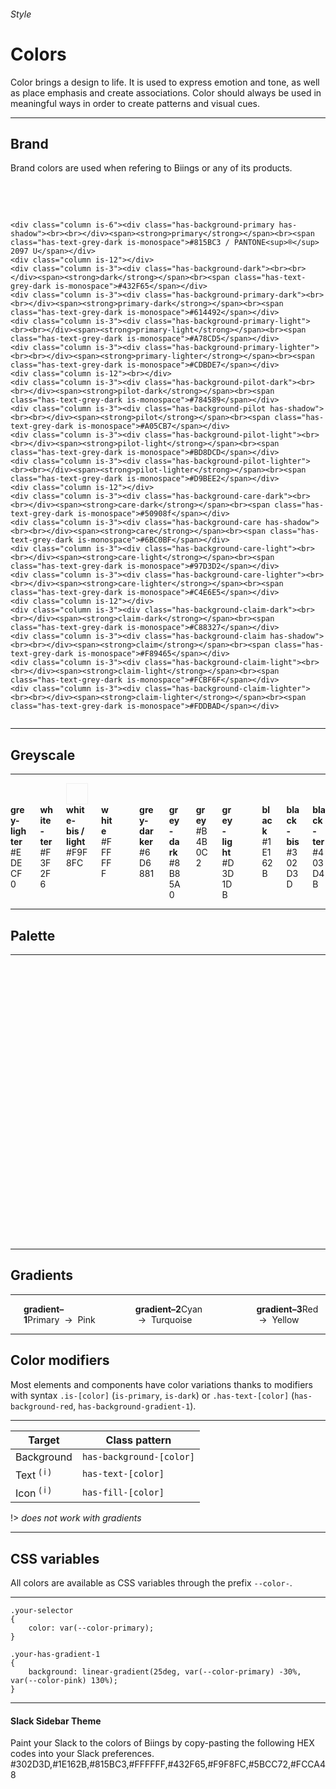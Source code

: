 <h6 class="subtitle is-6 is-uppercase has-text-grey">Style</h6><h1 class="title is-1 is-serif has-text-weight-bold">Colors</h1>
<p class="subtitle is-5"><span class="has-text-weight-semibold">Color</span> brings a design to life. It is used to express emotion and tone, as well as place emphasis and create associations. Color should always be used in meaningful ways in order to create patterns and visual cues.</p>

<hr class="is-visible is-large">

<h2 class="title is-4 is-family-sans-serif">Brand</h2>

Brand colors are used when refering to Biings or any of its products.

<br><br>

<div class="columns is-multiline">
    
    <div class="column is-6"><div class="has-background-primary has-shadow"><br><br></div><span><strong>primary</strong></span><br><span class="has-text-grey-dark is-monospace">#815BC3 / PANTONE<sup>®</sup> 2097 U</span></div>
    <div class="column is-12"></div>
    <div class="column is-3"><div class="has-background-dark"><br><br></div><span><strong>dark</strong></span><br><span class="has-text-grey-dark is-monospace">#432F65</span></div>
    <div class="column is-3"><div class="has-background-primary-dark"><br><br></div><span><strong>primary-dark</strong></span><br><span class="has-text-grey-dark is-monospace">#614492</span></div>
    <div class="column is-3"><div class="has-background-primary-light"><br><br></div><span><strong>primary-light</strong></span><br><span class="has-text-grey-dark is-monospace">#A78CD5</span></div>
    <div class="column is-3"><div class="has-background-primary-lighter"><br><br></div><span><strong>primary-lighter</strong></span><br><span class="has-text-grey-dark is-monospace">#CDBDE7</span></div>
    <div class="column is-12"><br></div>
    <div class="column is-3"><div class="has-background-pilot-dark"><br><br></div><span><strong>pilot-dark</strong></span><br><span class="has-text-grey-dark is-monospace">#784589</span></div>
    <div class="column is-3"><div class="has-background-pilot has-shadow"><br><br></div><span><strong>pilot</strong></span><br><span class="has-text-grey-dark is-monospace">#A05CB7</span></div>
    <div class="column is-3"><div class="has-background-pilot-light"><br><br></div><span><strong>pilot-light</strong></span><br><span class="has-text-grey-dark is-monospace">#BD8DCD</span></div>
    <div class="column is-3"><div class="has-background-pilot-lighter"><br><br></div><span><strong>pilot-lighter</strong></span><br><span class="has-text-grey-dark is-monospace">#D9BEE2</span></div>
    <div class="column is-12"></div>
    <div class="column is-3"><div class="has-background-care-dark"><br><br></div><span><strong>care-dark</strong></span><br><span class="has-text-grey-dark is-monospace">#50908f</span></div>
    <div class="column is-3"><div class="has-background-care has-shadow"><br><br></div><span><strong>care</strong></span><br><span class="has-text-grey-dark is-monospace">#6BC0BF</span></div>
    <div class="column is-3"><div class="has-background-care-light"><br><br></div><span><strong>care-light</strong></span><br><span class="has-text-grey-dark is-monospace">#97D3D2</span></div>
    <div class="column is-3"><div class="has-background-care-lighter"><br><br></div><span><strong>care-lighter</strong></span><br><span class="has-text-grey-dark is-monospace">#C4E6E5</span></div>
    <div class="column is-12"></div>
    <div class="column is-3"><div class="has-background-claim-dark"><br><br></div><span><strong>claim-dark</strong></span><br><span class="has-text-grey-dark is-monospace">#C88327</span></div>
    <div class="column is-3"><div class="has-background-claim has-shadow"><br><br></div><span><strong>claim</strong></span><br><span class="has-text-grey-dark is-monospace">#F89465</span></div>
    <div class="column is-3"><div class="has-background-claim-light"><br><br></div><span><strong>claim-light</strong></span><br><span class="has-text-grey-dark is-monospace">#FCBF6F</span></div>
    <div class="column is-3"><div class="has-background-claim-lighter"><br><br></div><span><strong>claim-lighter</strong></span><br><span class="has-text-grey-dark is-monospace">#FDDBAD</span></div>
</div>

<hr class="is-visible is-large">

<h2 class="title is-4 is-family-sans-serif">Greyscale</h2>

<hr class="is-small">

<div class="columns is-multiline">
    <div class="column is-3"><div class="has-background-grey-lighter"><br><br></div><span><strong>grey-lighter</strong></span><br><span class="has-text-grey-dark is-monospace">#EDECF0</span></div> 
    <div class="column is-3"><div class="has-background-white-ter"><br><br></div><span><strong>white-ter</strong></span><br><span class="has-text-grey-dark is-monospace">#F3F2F6</span></div>
    <div class="column is-3"><div class="has-background-white-bis" style="box-shadow: inset 0 0 0 1px rgba(0,0,0,0.05);"><br><br></div><span><strong>white-bis / light</strong></span><br><span class="has-text-grey-dark is-monospace">#F9F8FC</span></div>
    <div class="column is-3"><div class="has-background-white"><br><br></div><span><strong>white</strong></span><br><span class="has-text-grey-dark is-monospace">#FFFFFF</span></div>
    <div class="column is-12"></div>
    <div class="column is-3"><div class="has-background-grey-darker"><br><br></div><span><strong>grey-darker</strong></span><br><span class="has-text-grey-dark is-monospace">#6D6881</span></div>
    <div class="column is-3"><div class="has-background-grey-dark"><br><br></div><span><strong>grey-dark</strong></span><br><span class="has-text-grey-dark is-monospace">#8B85A0</span></div>
    <div class="column is-3"><div class="has-background-grey"><br><br></div><span><strong>grey</strong></span><br><span class="has-text-grey-dark is-monospace">#B4B0C2</span></div>
    <div class="column is-3"><div class="has-background-grey-light"><br><br></div><span><strong>grey-light</strong></span><br><span class="has-text-grey-dark is-monospace">#D3D1DB</span></div>
    <div class="column is-12"></div>
    <div class="column is-3"><div class="has-background-black"><br><br></div><span><strong>black</strong></span><br><span class="has-text-grey-dark is-monospace">#1E162B</span></div>
    <div class="column is-3"><div class="has-background-black-bis has-shadow"><br><br></div><span><strong>black-bis</strong></span><br><span class="has-text-grey-dark is-monospace">#302D3D</span></div>
    <div class="column is-3"><div class="has-background-black-ter"><br><br></div><span><strong>black-ter</strong></span><br><span class="has-text-grey-dark is-monospace">#403D4B</span></div>
</div>

<hr class="is-large is-visible">

<h2 class="title is-4 is-family-sans-serif">Palette</h2>

<hr class="is-small">

<div class="columns is-multiline">
    <div class="column is-3"><div class="has-background-cyan-dark"><br><br></div><span><strong>cyan-dark</strong></span><br><span class="has-text-grey-dark is-monospace">#5A90A8</span></div>
    <div class="column is-3"><div class="has-background-cyan has-shadow"><br><br></div><span><strong>cyan</strong></span><br><span class="has-text-grey-dark is-monospace">#78C0E0</span></div>
    <div class="column is-3"><div class="has-background-cyan-light"><br><br></div><span><strong>cyan-light</strong></span><br><span class="has-text-grey-dark is-monospace">#A1D3E9</span></div>
    <div class="column is-3"><div class="has-background-cyan-lighter"><br><br></div><span><strong>cyan-lighter</strong></span><br><span class="has-text-grey-dark is-monospace">#C9E6F3</span></div>
    <div class="column is-12"></div>
    <div class="column is-3"><div class="has-background-blue-dark"><br><br></div><span><strong>blue-dark</strong></span><br><span class="has-text-grey-dark is-monospace">#445C97</span></div>
    <div class="column is-3"><div class="has-background-blue has-shadow"><br><br></div><span><strong>blue</strong></span><br><span class="has-text-grey-dark is-monospace">#5A7BC9</span></div>
    <div class="column is-3"><div class="has-background-blue-light"><br><br></div><span><strong>blue-light</strong></span><br><span class="has-text-grey-dark is-monospace">#8CA3D9</span></div>
    <div class="column is-3"><div class="has-background-blue-lighter"><br><br></div><span><strong>blue-lighter</strong></span><br><span class="has-text-grey-dark is-monospace">#BDCAE9</span></div>
    <div class="column is-12"></div>
    <div class="column is-3"><div class="has-background-purple-dark"><br><br></div><span><strong>purple-dark</strong></span><br><span class="has-text-grey-dark is-monospace">#564499</span></div>
    <div class="column is-3"><div class="has-background-purple has-shadow"><br><br></div><span><strong>purple</strong></span><br><span class="has-text-grey-dark is-monospace">#735BCC</span></div>
    <div class="column is-3"><div class="has-background-purple-light"><br><br></div><span><strong>purple-light</strong></span><br><span class="has-text-grey-dark is-monospace">#9D8CDB</span></div>
    <div class="column is-3"><div class="has-background-purple-lighter"><br><br></div><span><strong>purple-lighter</strong></span><br><span class="has-text-grey-dark is-monospace">#C7BDEB</span></div>
    <div class="column is-12"></div>
    <div class="column is-3"><div class="has-background-pink-dark"><br><br></div><span><strong>pink-dark</strong></span><br><span class="has-text-grey-dark is-monospace">#9D468B</span></div>
    <div class="column is-3"><div class="has-background-pink has-shadow"><br><br></div><span><strong>pink</strong></span><br><span class="has-text-grey-dark is-monospace">#CC5BB5</span></div>
    <div class="column is-3"><div class="has-background-pink-light"><br><br></div><span><strong>pink-light</strong></span><br><span class="has-text-grey-dark is-monospace">#DB8CCB</span></div>
    <div class="column is-3"><div class="has-background-pink-lighter"><br><br></div><span><strong>pink-lighter</strong></span><br><span class="has-text-grey-dark is-monospace">#EBBDE1</span></div>
    <div class="column is-12"></div>
    <div class="column is-3"><div class="has-background-red-dark"><br><br></div><span><strong>red-dark</strong></span><br><span class="has-text-grey-dark is-monospace">#BF4E56</span></div>
    <div class="column is-3"><div class="has-background-red has-shadow"><br><br></div><span><strong>red</strong></span><br><span class="has-text-grey-dark is-monospace">#EF626C</span></div>
    <div class="column is-3"><div class="has-background-red-light"><br><br></div><span><strong>red-light</strong></span><br><span class="has-text-grey-dark is-monospace">#F49198</span></div>
    <div class="column is-3"><div class="has-background-red-lighter"><br><br></div><span><strong>red-lighter</strong></span><br><span class="has-text-grey-dark is-monospace">#F9C0C4</span></div>
    <div class="column is-12"></div>
    <div class="column is-3"><div class="has-background-orange-dark"><br><br></div><span><strong>orange-dark</strong></span><br><span class="has-text-grey-dark is-monospace">#D97F04</span></div>
    <div class="column is-3"><div class="has-background-orange has-shadow"><br><br></div><span><strong>orange</strong></span><br><span class="has-text-grey-dark is-monospace">#FF9505</span></div>
    <div class="column is-3"><div class="has-background-orange-light"><br><br></div><span><strong>orange-light</strong></span><br><span class="has-text-grey-dark is-monospace">#FFB550</span></div>
    <div class="column is-3"><div class="has-background-orange-lighter"><br><br></div><span><strong>orange-lighter</strong></span><br><span class="has-text-grey-dark is-monospace">#FFD59B</span></div>
    <div class="column is-12"></div>
    <div class="column is-3"><div class="has-background-yellow-dark"><br><br></div><span><strong>yellow-dark</strong></span><br><span class="has-text-grey-dark is-monospace">#E3AB1B</span></div>
    <div class="column is-3"><div class="has-background-yellow has-shadow"><br><br></div><span><strong>yellow</strong></span><br><span class="has-text-grey-dark is-monospace">#FCCA48</span></div>
    <div class="column is-3"><div class="has-background-yellow-light"><br><br></div><span><strong>yellow-light</strong></span><br><span class="has-text-grey-dark is-monospace">#FFE08E</span></div>
    <div class="column is-3"><div class="has-background-yellow-lighter"><br><br></div><span><strong>yellow-lighter</strong></span><br><span class="has-text-grey-dark is-monospace">#FFECBA</span></div>
    <div class="column is-12"></div>
    <div class="column is-3"><div class="has-background-turquoise-dark"><br><br></div><span><strong>turquoise-dark</strong></span><br><span class="has-text-grey-dark is-monospace">#46A391</span></div>
    <div class="column is-3"><div class="has-background-turquoise has-shadow"><br><br></div><span><strong>turquoise</strong></span><br><span class="has-text-grey-dark is-monospace">#5DD9C1</span></div>
    <div class="column is-3"><div class="has-background-turquoise-light"><br><br></div><span><strong>turquoise-light</strong></span><br><span class="has-text-grey-dark is-monospace">#8EE4D4</span></div>
    <div class="column is-3"><div class="has-background-turquoise-lighter"><br><br></div><span><strong>turquoise-lighter</strong></span><br><span class="has-text-grey-dark is-monospace">#BEF0E6</span></div>
    <div class="column is-12"></div>
    <div class="column is-3"><div class="has-background-green-dark"><br><br></div><span><strong>green-dark</strong></span><br><span class="has-text-grey-dark is-monospace">#449956</span></div>
    <div class="column is-3"><div class="has-background-green has-shadow"><br><br></div><span><strong>green</strong></span><br><span class="has-text-grey-dark is-monospace">#5BCC72</span></div>
    <div class="column is-3"><div class="has-background-green-light"><br><br></div><span><strong>green-light</strong></span><br><span class="has-text-grey-dark is-monospace">#8CDB9C</span></div>
    <div class="column is-3"><div class="has-background-green-lighter"><br><br></div><span><strong>green-lighter</strong></span><br><span class="has-text-grey-dark is-monospace">#BDEBC7</span></div>
</div>

<hr class="is-large is-visible">

<h2 class="title is-4 is-family-sans-serif">Gradients</h2>

<hr class="is-invisible is-small">

<div class="columns is-multiline is-gapless">
    <div class="column is-12"><div class="has-background-gradient-1"><br><br></div></div>
    <div class="column is-12"><strong>gradient–1</strong><span class="is-pulled-right has-text-grey-dark is-size-7"><span class="is-monospace">Primary</span> &nbsp;→&nbsp; <span class="is-monospace">Pink</span></span></div>
    <div class="column is-12"><br></div>
    <div class="column is-12"><div class="has-background-gradient-2"><br><br></div></div>
    <div class="column is-12"><strong>gradient–2</strong><span class="is-pulled-right has-text-grey-dark is-size-7"><span class="is-monospace">Cyan</span> &nbsp;→&nbsp; <span class="is-monospace">Turquoise</span></span></div>
    <div class="column is-12"><br></div>
    <div class="column is-12"><div class="has-background-gradient-3"><br><br></div></div>
    <div class="column is-12"><strong>gradient–3</strong><span class="is-pulled-right has-text-grey-dark is-size-7"><span class="is-monospace">Red</span> &nbsp;→&nbsp; <span class="is-monospace">Yellow</span></span></div>
</div>

<hr class="is-large is-visible">

<h2 class="title is-4 is-family-sans-serif">Color modifiers</h2>

Most elements and components have color variations thanks to modifiers with syntax `.is-[color]` (`is-primary`, `is-dark`) or `.has-text-[color]` (`has-background-red`, `has-background-gradient-1`).

<hr class="is-small">

<table class="table is-bordered">
<thead>
    <tr><th>Target</th>
    <th>Class pattern</th></tr>
</thead>
<tbody>
    <tr><td>Background</td><td><code>has-background-[color]</code></td></tr>
    <tr><td>Text <sup class="has-text-red">( i )</sup></td><td><code>has-text-[color]</code></td></tr>
    <tr><td>Icon <sup class="has-text-red">( i )</sup></td><td><code>has-fill-[color]</code></td></tr>
</tbody>
</table>

!> *does not work with gradients*

<hr class="is-large is-visible">

<h2 class="title is-4 is-family-sans-serif">CSS variables</h2>

All colors are available as CSS variables through the prefix `--color-`.

<hr class="is-small">

    .your-selector
    {
        color: var(--color-primary);
    }

    .your-has-gradient-1
    {
        background: linear-gradient(25deg, var(--color-primary) -30%, var(--color-pink) 130%);
    }
<hr>

<div class="box is-large is-popping has-background-gradient-1">
    <h4 class="title is-4 has-text-white">Slack Sidebar Theme</h4>
    <div class="subtitle is-6 has-text-pink-lighter">Paint your Slack to the colors of Biings by copy-pasting the following HEX codes into your Slack preferences.</div>
    #302D3D,#1E162B,#815BC3,#FFFFFF,#432F65,#F9F8FC,#5BCC72,#FCCA48
</div>
